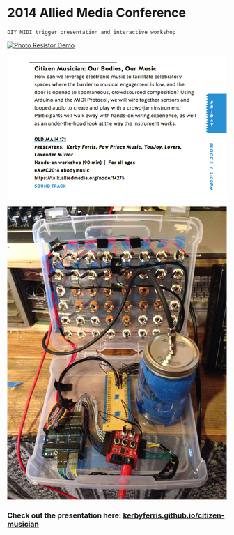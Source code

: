 # 2014 Allied Media Conference
	DIY MIDI trigger presentation and interactive workshop
[![Photo Resistor Demo](assets/img/citizen_musician.gif)](https://kerbyferris.github.io/citizen-musician/assets/FB522D89-9501-41D1-9144-97F128A2D309/assets/PawPrinceDemo.mp4-0.0000-67.4007.m4v)

[![Citizen Musician - Our Bodies, Our Music](assets/img/amc_program.png)](https://www.alliedmedia.org/files/amc2014_program_for_web.pdf)

![MIDI Trigger and Circuit Box](assets/img/citizen-musician.jpg)

### Check out the presentation here: [kerbyferris.github.io/citizen-musician](https://kerbyferris.github.io/citizen-musician)
